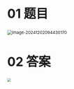 # 01 题目

<img src="https://cvp.oss-cn-shanghai.aliyuncs.com/202412020944223.png" alt="image-20241202094430170" style="zoom: 67%;" />



# 02 答案

<img src="https://cvp.oss-cn-shanghai.aliyuncs.com/202412021020187.png" style="zoom:50%;" />
